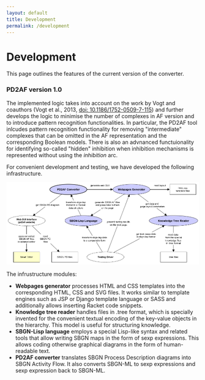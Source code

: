 ```yaml
---
layout: default
title: Development
permalink: /development
---
```


# Development

This page outlines the features of the current version of the converter.  

### PD2AF version 1.0

The implemented logic takes into account on the work by Vogt and coauthors (Vogt et al., 2013, [doi: 10.1186/1752-0509-7-115](https://doi.org/10.1186/1752-0509-7-115)) and further develops the logic to minimise the number of complexes in AF version and to introduce pattern recognition functionalities. In particular, the PD2AF tool inlcudes pattern recognition functionality for removing "intermediate" complexes that can be omitted in the AF representation and the corresponding Boolean models. There is also an advnanced functuionality for identifying so-called "hidden" inhibition when inhibition mechanisms is represented without using the _inhibition_ arc.  

For convenient development and testing, we have developed the following infrastructure.  

![Figure 2](/images/development/components.png)

The infrustructure modules:  

- **Webpages generator** processes HTML and CSS templates into the corresponding HTML, CSS and SVG files. It works similar to template engines such as JSP or Django template language or SASS and additionally allows inserting Racket code snippets.  
- **Knowledge tree reader** handles files in .tree format, which is specially invented for the convenient textual encoding of the key-value objects in the hierarchy. This model is useful for structuring knowledge.  
- **SBGN-Lisp language** employs a special Lisp-like syntax and related tools that allow writing SBGN maps in the form of sexp expressions. This allows coding otherwise graphical diagrams in the form of human-readable text. 
- **PD2AF converter** translates SBGN Process Description diagrams into SBGN Activity Flow. It also converts SBGN-ML to sexp expressions and sexp expression back to SBGN-ML.  

